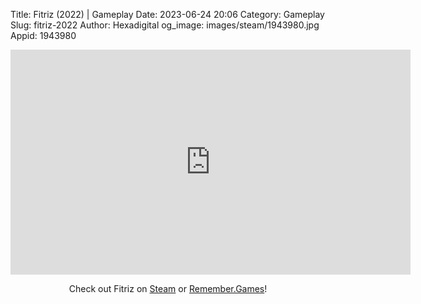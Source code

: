 Title: Fitriz (2022) | Gameplay
Date: 2023-06-24 20:06
Category: Gameplay
Slug: fitriz-2022
Author: Hexadigital
og_image: images/steam/1943980.jpg
Appid: 1943980

<center><iframe src="https://www.youtube.com/embed/uIQE2Bu-3dc?feature=oembed" allow="accelerometer; autoplay; encrypted-media; gyroscope; picture-in-picture" width="640" height="360" frameborder="0"></iframe>

Check out Fitriz on [Steam](https://store.steampowered.com/app/1943980/?curator_clanid=34633900) or [Remember.Games](https://remember.games/game/6339/fitriz/)!</center>